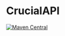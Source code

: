 # CrucialAPI
[![Maven Central](https://maven-badges.herokuapp.com/maven-central/io.github.chafficui/CrucialAPI/badge.svg)](https://maven-badges.herokuapp.com/maven-central/io.github.chafficui/CrucialAPI)
